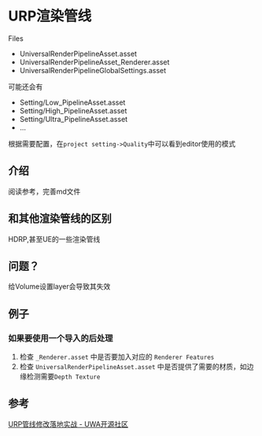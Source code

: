 # URP渲染管线
Files
- UniversalRenderPipelineAsset.asset
- UniversalRenderPipelineAsset_Renderer.asset
- UniversalRenderPipelineGlobalSettings.asset

可能还会有
- Setting/Low_PipelineAsset.asset
- Setting/High_PipelineAsset.asset
- Setting/Ultra_PipelineAsset.asset
- ...

根据需要配置，在`project setting->Quality`中可以看到editor使用的模式


## 介绍
阅读参考，完善md文件

## 和其他渲染管线的区别

HDRP,甚至UE的一些渲染管线

## 问题？
给Volume设置layer会导致其失效


## 例子

### 如果要使用一个导入的后处理

1. 检查 `_Renderer.asset` 中是否要加入对应的 `Renderer Features`
2. 检查 `UniversalRenderPipelineAsset.asset` 中是否提供了需要的材质，如边缘检测需要`Depth Texture`

## 参考
[URP管线修改落地实战 - UWA开源社区](https://edu.uwa4d.com/course-intro/0/489?entrance=3)